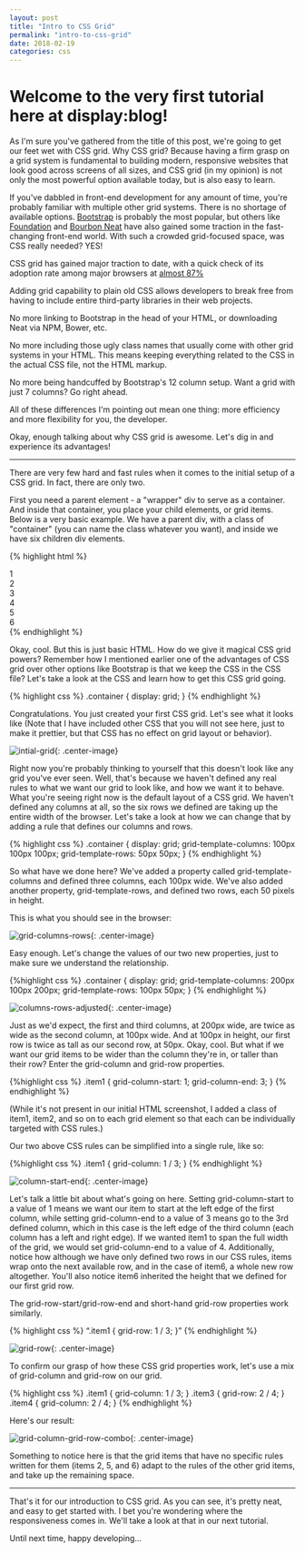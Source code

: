 ```yaml
---
layout: post
title: "Intro to CSS Grid"
permalink: "intro-to-css-grid"
date: 2018-02-19
categories: css
---
```


# Welcome to the very first tutorial here at display:blog!

As I'm sure you've gathered from the title of this post, we're going to get our feet wet with CSS grid.  Why CSS grid?  Because having a firm grasp on a grid system is fundamental to building modern, responsive websites that look good across screens of all sizes, and CSS grid (in my opinion) is not only the most powerful option available today, but is also easy to learn.

If you've dabbled in front-end development for any amount of time, you're probably familiar with multiple other grid systems.  There is no shortage of available options.  [Bootstrap](https://www.getbootstrap.com/docs/4.0/layout/grid/) is probably the most popular, but others like [Foundation](https://foundation.zurb.com/grid.html) and [Bourbon Neat](https://neat.bourbon.io) have also gained some traction in the fast-changing front-end world.  With such a crowded grid-focused space, was CSS really needed?  YES!

CSS grid has gained major traction to date, with a quick check of its adoption rate among major browsers at [almost 87%](https://caniuse.com/#feat=css-grid)

Adding grid capability to plain old CSS allows developers to break free from having to include entire third-party libraries in their web projects.  

No more linking to Bootstrap in the head of your HTML, or downloading Neat via NPM, Bower, etc.

No more including those ugly class names that usually come with other grid systems in your HTML.  This means keeping everything related to the CSS in the actual CSS file, not the HTML markup.

No more being handcuffed by Bootstrap's 12 column setup.  Want a grid with just 7 columns?  Go right ahead.  

All of these differences I'm pointing out mean one thing: more efficiency and more flexibility for you, the developer.

Okay, enough talking about why CSS grid is awesome.  Let's dig in and experience its advantages!

----

There are very few hard and fast rules when it comes to the initial setup of a CSS grid.  In fact, there are only two.

First you need a parent element - a "wrapper" div to serve as a container.  And inside that container, you place your child elements, or grid items.  Below is a very basic example.  We have a parent div, with a class of "container" (you can name the class whatever you want), and inside we have six children div elements.

{% highlight html %}
<div class="container">
  <div>1</div>
  <div>2</div>
  <div>3</div>
  <div>4</div>
  <div>5</div>
  <div>6</div>
</div>
{% endhighlight %}

Okay, cool.  But this is just basic HTML.  How do we give it magical CSS grid powers?  Remember how I mentioned earlier one of the advantages of CSS grid over other options like Bootstrap is that we keep the CSS in the CSS file?  Let's take a look at the CSS and learn how to get this CSS grid going.

{% highlight css %}
.container {
  display: grid;
}
{% endhighlight %}

Congratulations.  You just created your first CSS grid.  Let's see what it looks like (Note that I have included other CSS that you will not see here, just to make it prettier, but that CSS has no effect on grid layout or behavior).

![intial-grid](/assets/images/css_grid/initial_grid.png){: .center-image}

Right now you're probably thinking to yourself that this doesn't look like any grid you've ever seen.  Well, that's because we haven't defined any real rules to what we want our grid to look like, and how we want it to behave.  What you're seeing right now is the default layout of a CSS grid.  We haven't defined any columns at all, so the six rows we defined are taking up the entire width of the browser.  Let's take a look at how we can change that by adding a rule that defines our columns and rows.

{% highlight css %}
.container {
  display: grid;
  grid-template-columns: 100px 100px 100px;
  grid-template-rows: 50px 50px;
}
{% endhighlight %}

So what have we done here?  We've added a property called grid-template-columns and defined three columns, each 100px wide.  We've also added another property, grid-template-rows, and defined two rows, each 50 pixels in height.

This is what you should see in the browser:

![grid-columns-rows](/assets/images/css_grid/grid_columns_rows.png){: .center-image}

Easy enough.  Let's change the values of our two new properties, just to make sure we understand the relationship.

{%highlight css %}
.container {
  display: grid;
  grid-template-columns: 200px 100px 200px;
  grid-template-rows: 100px 50px;
}
{% endhighlight %}

![columns-rows-adjusted](/assets/images/css_grid/columns_rows_adjusted.png){: .center-image}

Just as we'd expect, the first and third columns, at 200px wide, are twice as wide as the second column, at 100px wide.  And at 100px in height, our first row is twice as tall as our second row, at 50px. Okay, cool.  But what if we want our grid items to be wider than the column they're in, or taller than their row?  Enter the grid-column and grid-row properties.

{%highlight css %}
.item1 {
  grid-column-start: 1;
  grid-column-end: 3;
}
{% endhighlight %}

(While it's not present in our initial HTML screenshot, I added a class of item1, item2, and so on to each grid element so that each can be individually targeted with CSS rules.)

Our two above CSS rules can be simplified into a single rule, like so:

{%highlight css %}
.item1 {
  grid-column: 1 / 3;
}
{% endhighlight %}

![column-start-end](/assets/images/css_grid/column_start_end.png){: .center-image}

Let's talk a little bit about what's going on here.  Setting grid-column-start to a value of 1 means we want our item to start at the left edge of the first column, while setting grid-column-end to a value of 3 means go to the 3rd defined column, which in this case is the left edge of the third column (each column has a left and right edge).  If we wanted item1 to span the full width of the grid, we would set grid-column-end to a value of 4.  Additionally, notice how although we have only defined two rows in our CSS rules, items wrap onto the next available row, and in the case of item6, a whole new row altogether.  You'll also notice item6 inherited the height that we defined for our first grid row.

The grid-row-start/grid-row-end and short-hand grid-row properties work similarly.

{% highlight css %}
“.item1 {
  grid-row: 1 / 3;
}”
{% endhighlight %}

![grid-row](/assets/images/css_grid/grid_row.png){: .center-image}

To confirm our grasp of how these CSS grid properties work, let's use a mix of grid-column and grid-row on our grid.

{% highlight css %}
.item1 {
  grid-column: 1 / 3;
}
.item3 {
  grid-row: 2 / 4;
}
.item4 {
  grid-column: 2 / 4;
}
{% endhighlight %}

Here's our result:

![grid-column-grid-row-combo](/assets/images/css_grid/grid_column_grid_row_combo.png){: .center-image}

Something to notice here is that the grid items that have no specific rules written for them (items 2, 5, and 6) adapt to the rules of the other grid items, and take up the remaining space.

----

That's it for our introduction to CSS grid.  As you can see, it's pretty neat, and easy to get started with.  I bet you're wondering where the responsiveness comes in.  We'll take a look at that in our next tutorial.

Until next time, happy developing...
